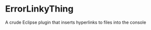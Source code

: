 ErrorLinkyThing
===============

A crude Eclipse plugin that inserts hyperlinks to files into the console
